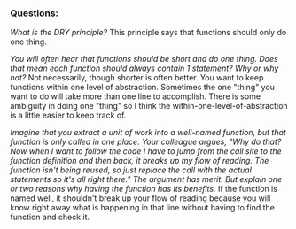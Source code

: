 
### Questions:

<em>What is the DRY principle?</em>
This principle says that functions should only do one thing.

<em>You will often hear that functions should be short and do one thing. Does that mean each function should always contain 1 statement? Why or why not?</em>
Not necessarily, though shorter is often better. You want to keep functions within one level of abstraction. Sometimes the one "thing" you want to do will take more than one line to accomplish. There is some ambiguity in doing one "thing" so I think the within-one-level-of-abstraction is a little easier to keep track of. 

<em>Imagine that you extract a unit of work into a well-named function, but that function is only called in one place. Your colleague argues, "Why do that? Now when I want to follow the code I have to jump from the call site to the function definition and then back, it breaks up my flow of reading. The function isn't being reused, so just replace the call with the actual statements so it's all right there." The argument has merit. But explain one or two reasons why having the function has its benefits.</em>
If the function is named well, it shouldn't break up your flow of reading because you will know right away what is happening in that line without having to find the function and check it. 
